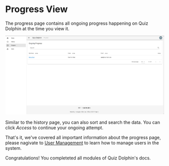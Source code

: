 # Progress View

The progress page contains all ongoing progress happening on Quiz Dolphin at the time you view it. 

![progress page](../images/progress.png)

Similar to the history page, you can also sort and search the data. You can click *Access* to continue your ongoing attempt.

That's it, we've covered all important information about the progress page, please nagivate to [User Management](User-Management.md) to learn how to manage users in the system.

Congratulations! You completeted all modules of Quiz Dolphin's docs.
